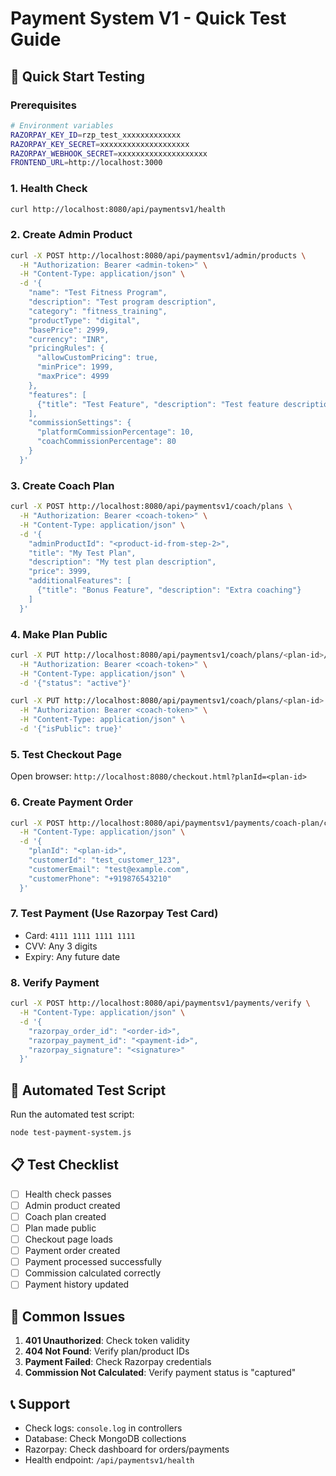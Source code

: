# Payment System V1 - Quick Test Guide

## 🚀 Quick Start Testing

### Prerequisites
```bash
# Environment variables
RAZORPAY_KEY_ID=rzp_test_xxxxxxxxxxxxx
RAZORPAY_KEY_SECRET=xxxxxxxxxxxxxxxxxxxx
RAZORPAY_WEBHOOK_SECRET=xxxxxxxxxxxxxxxxxxxx
FRONTEND_URL=http://localhost:3000
```

### 1. Health Check
```bash
curl http://localhost:8080/api/paymentsv1/health
```

### 2. Create Admin Product
```bash
curl -X POST http://localhost:8080/api/paymentsv1/admin/products \
  -H "Authorization: Bearer <admin-token>" \
  -H "Content-Type: application/json" \
  -d '{
    "name": "Test Fitness Program",
    "description": "Test program description",
    "category": "fitness_training",
    "productType": "digital",
    "basePrice": 2999,
    "currency": "INR",
    "pricingRules": {
      "allowCustomPricing": true,
      "minPrice": 1999,
      "maxPrice": 4999
    },
    "features": [
      {"title": "Test Feature", "description": "Test feature description"}
    ],
    "commissionSettings": {
      "platformCommissionPercentage": 10,
      "coachCommissionPercentage": 80
    }
  }'
```

### 3. Create Coach Plan
```bash
curl -X POST http://localhost:8080/api/paymentsv1/coach/plans \
  -H "Authorization: Bearer <coach-token>" \
  -H "Content-Type: application/json" \
  -d '{
    "adminProductId": "<product-id-from-step-2>",
    "title": "My Test Plan",
    "description": "My test plan description",
    "price": 3999,
    "additionalFeatures": [
      {"title": "Bonus Feature", "description": "Extra coaching"}
    ]
  }'
```

### 4. Make Plan Public
```bash
curl -X PUT http://localhost:8080/api/paymentsv1/coach/plans/<plan-id>/status \
  -H "Authorization: Bearer <coach-token>" \
  -H "Content-Type: application/json" \
  -d '{"status": "active"}'

curl -X PUT http://localhost:8080/api/paymentsv1/coach/plans/<plan-id> \
  -H "Authorization: Bearer <coach-token>" \
  -H "Content-Type: application/json" \
  -d '{"isPublic": true}'
```

### 5. Test Checkout Page
Open browser: `http://localhost:8080/checkout.html?planId=<plan-id>`

### 6. Create Payment Order
```bash
curl -X POST http://localhost:8080/api/paymentsv1/payments/coach-plan/create-order \
  -H "Content-Type: application/json" \
  -d '{
    "planId": "<plan-id>",
    "customerId": "test_customer_123",
    "customerEmail": "test@example.com",
    "customerPhone": "+919876543210"
  }'
```

### 7. Test Payment (Use Razorpay Test Card)
- Card: `4111 1111 1111 1111`
- CVV: Any 3 digits
- Expiry: Any future date

### 8. Verify Payment
```bash
curl -X POST http://localhost:8080/api/paymentsv1/payments/verify \
  -H "Content-Type: application/json" \
  -d '{
    "razorpay_order_id": "<order-id>",
    "razorpay_payment_id": "<payment-id>",
    "razorpay_signature": "<signature>"
  }'
```

## 🧪 Automated Test Script

Run the automated test script:
```bash
node test-payment-system.js
```

## 📋 Test Checklist

- [ ] Health check passes
- [ ] Admin product created
- [ ] Coach plan created
- [ ] Plan made public
- [ ] Checkout page loads
- [ ] Payment order created
- [ ] Payment processed successfully
- [ ] Commission calculated correctly
- [ ] Payment history updated

## 🐛 Common Issues

1. **401 Unauthorized**: Check token validity
2. **404 Not Found**: Verify plan/product IDs
3. **Payment Failed**: Check Razorpay credentials
4. **Commission Not Calculated**: Verify payment status is "captured"

## 📞 Support

- Check logs: `console.log` in controllers
- Database: Check MongoDB collections
- Razorpay: Check dashboard for orders/payments
- Health endpoint: `/api/paymentsv1/health`
